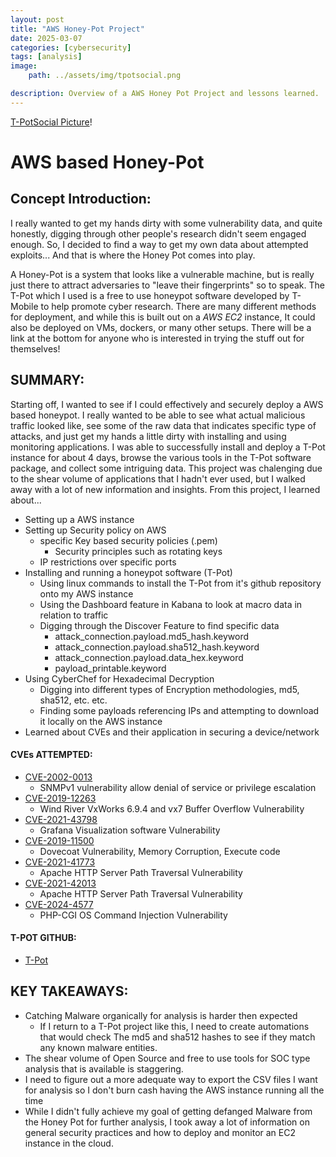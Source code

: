 ```yaml
---
layout: post
title: "AWS Honey-Pot Project"
date: 2025-03-07
categories: [cybersecurity]
tags: [analysis]
image: 
    path: ../assets/img/tpotsocial.png

description: Overview of a AWS Honey Pot Project and lessons learned.
---
```


[T-PotSocial Picture](assets/img/tpotsocial.png)!

# AWS based Honey-Pot

## Concept Introduction:

I really wanted to get my hands dirty with some vulnerability data, and quite honestly, digging through other people's research didn't seem engaged enough. So, I decided to find a way to get my own data about attempted exploits... And that is where the Honey Pot comes into play. 

A Honey-Pot is a system that looks like a vulnerable machine, but is really just there to attract adversaries to "leave their fingerprints" so to speak. The T-Pot which I used is a free to use honeypot software developed by T-Mobile to help promote cyber research. There are many different methods for deployment, and while this is built out on a *AWS EC2* instance, It could also be deployed on VMs, dockers, or many other setups. There will be a link at the bottom for anyone who is interested in trying the stuff out for themselves!

## SUMMARY:
Starting off, I wanted to see if I could effectively and securely deploy a AWS based honeypot. I really wanted to be able to see what actual malicious traffic looked like, see some of the raw data that indicates specific type of attacks, and just get my hands a little dirty with installing and using monitoring applications. I was able to successfully install and deploy a T-Pot instance for about 4 days, browse the various tools in the T-Pot software package,
and collect some intriguing data. This project was chalenging due to the shear volume of applications that I hadn't ever used, but I walked away with a lot of new information and insights.
From this project, I learned about...

- Setting up a AWS instance
- Setting up Security policy on AWS
  - specific Key based security policies (.pem)
    - Security principles such as rotating keys 
  - IP restrictions over specific ports
- Installing and running a honeypot software (T-Pot)
  - Using linux commands to install the T-Pot from it's github repository onto my AWS instance
  - Using the Dashboard feature in Kabana to look at macro data in relation to traffic
  - Digging through the Discover Feature to find specific data
    - attack_connection.payload.md5_hash.keyword
    - attack_connection.payload.sha512_hash.keyword
    - attack_connection.payload.data_hex.keyword
    - payload_printable.keyword
- Using CyberChef for Hexadecimal Decryption
  - Digging into different types of Encryption methodologies, md5, sha512, etc. etc.
  - Finding some payloads referencing IPs and attempting to download it locally on the AWS instance
- Learned about CVEs and their application in securing a device/network
   
#### CVEs ATTEMPTED:
- [CVE-2002-0013](https://www.cvedetails.com/cve/CVE-2002-0013)
	- SNMPv1 vulnerability allow denial of service or privilege escalation
- [CVE-2019-12263](https://www.cvedetails.com/cve/CVE-2019-12263)
	- Wind River VxWorks 6.9.4 and vx7 Buffer Overflow Vulnerability
- [CVE-2021-43798](https://www.cvedetails.com/cve/CVE-2021-43798)
	- Grafana Visualization software Vulnerability
- [CVE-2019-11500](https://www.cvedetails.com/cve/CVE-2019-11500)
	- Dovecoat Vulnerability, Memory Corruption, Execute code
- [CVE-2021-41773](https://www.cvedetails.com/cve/CVE-2021-41773)
	- Apache HTTP Server Path Traversal Vulnerability
- [CVE-2021-42013](https://www.cvedetails.com/cve/CVE-2021-42013)
	- Apache HTTP Server Path Traversal Vulnerability
- [CVE-2024-4577](https://www.cvedetails.com/cve/CVE-2024-4577) 
	- PHP-CGI OS Command Injection Vulnerability

#### T-POT GITHUB:

- [T-Pot](https://github.com/telekom-security/tpotce)


## KEY TAKEAWAYS:
- Catching Malware organically for analysis is harder then expected
  - If I return to a T-Pot project like this, I need to create automations that would check
  The md5 and sha512 hashes to see if they match any known malware entities.
- The shear volume of Open Source and free to use tools for SOC type analysis that is available is staggering.
- I need to figure out a more adequate way to export the CSV files I want for analysis so I don't burn cash having the AWS instance running all the time
- While I didn't fully achieve my goal of getting defanged Malware from the Honey Pot for further analysis, I took away a lot of information on general security practices and how to deploy and monitor an EC2 instance in the cloud.

 